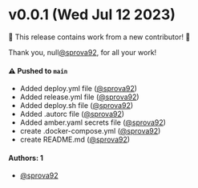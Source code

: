 # v0.0.1 (Wed Jul 12 2023)

:tada: This release contains work from a new contributor! :tada:

Thank you, null[@sprova92](https://github.com/sprova92), for all your work!

#### ⚠️ Pushed to `main`

- Added deploy.yml file ([@sprova92](https://github.com/sprova92))
- Added release.yml file ([@sprova92](https://github.com/sprova92))
- Added deploy.sh file ([@sprova92](https://github.com/sprova92))
- Added .autorc file ([@sprova92](https://github.com/sprova92))
- Added amber.yaml secrets file ([@sprova92](https://github.com/sprova92))
- create .docker-compose.yml ([@sprova92](https://github.com/sprova92))
- create README.md ([@sprova92](https://github.com/sprova92))

#### Authors: 1

- [@sprova92](https://github.com/sprova92)
